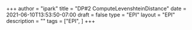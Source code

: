 +++
author = "ipark"
title = "DP#2 ComputeLevenshteinDistance"
date =  2021-06-10T13:53:50-07:00
draft =  false
type = "EPI"
layout = "EPI"
description = ""
tags = ["EPI", 
]
+++
